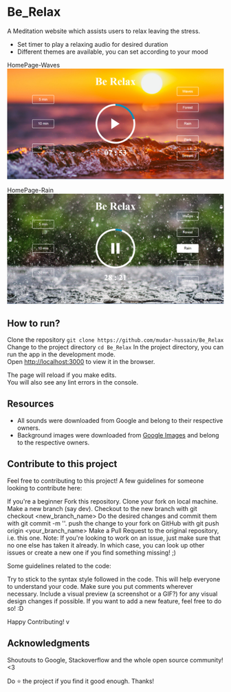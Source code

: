 # Be_Relax
A Meditation website which assists users to relax leaving the stress.
+ Set timer to play a relaxing audio for desired duration
+ Different themes are available, you can set according to your mood

HomePage-Waves
![homePage](https://github.com/mudar-hussain/Be_Relax/blob/main/img/homePage.png?raw=true)

HomePage-Rain
![homePage](https://github.com/mudar-hussain/Be_Relax/blob/main/img/homePage-rain.png?raw=true)

## How to run?
Clone the repository
`git clone https://github.com/mudar-hussain/Be_Relax`<br>
Change to the project directory
`cd Be_Relax`
In the project directory, you can run the app in the development mode.<br>
Open [http://localhost:3000](http://localhost:3000) to view it in the browser.

The page will reload if you make edits.<br>
You will also see any lint errors in the console.

## Resources
* All sounds were downloaded from Google and belong to their respective owners.
* Background images were downloaded from [Google Images](https://images.google.com) and belong to the respective owners.

## Contribute to this project
Feel free to contributing to this project! 
A few guidelines for someone looking to contribute here:

If you're a beginner
Fork this repository.
Clone your fork on local machine.
Make a new branch (say dev).
Checkout to the new branch with git checkout <new_branch_name>
Do the desired changes and commit them with git commit -m '<a nice commit message here>'.
push the change to your fork on GitHub with git push origin <your_branch_name>
Make a Pull Request to the original repository, i.e. this one.
Note: If you're looking to work on an issue, just make sure that no one else has taken it already. In which case, you can look up other issues or create a new one if you find something missing! ;)

Some guidelines related to the code:

Try to stick to the syntax style followed in the code. This will help everyone to understand your code.
Make sure you put comments wherever necessary.
Include a visual preview (a screenshot or a GIF?) for any visual design changes if possible.
If you want to add a new feature, feel free to do so! :D

Happy Contributing! v

## Acknowledgments
Shoutouts to Google, Stackoverflow and the whole open source community! <3

Do :star: the project if you find it good enough. Thanks!
